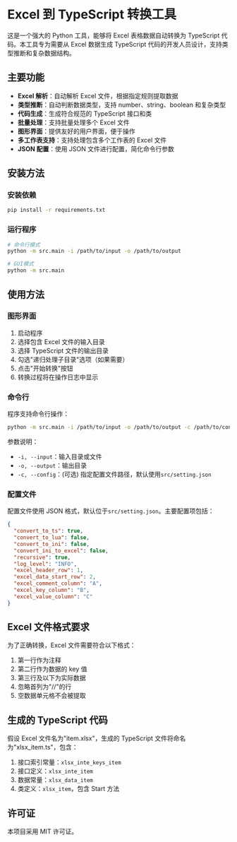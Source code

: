 # Excel 到 TypeScript 转换工具

这是一个强大的 Python 工具，能够将 Excel 表格数据自动转换为 TypeScript 代码。本工具专为需要从 Excel 数据生成 TypeScript 代码的开发人员设计，支持类型推断和复杂数据结构。

## 主要功能

- **Excel 解析**：自动解析 Excel 文件，根据指定规则提取数据
- **类型推断**：自动判断数据类型，支持 number、string、boolean 和复杂类型
- **代码生成**：生成符合规范的 TypeScript 接口和类
- **批量处理**：支持批量处理多个 Excel 文件
- **图形界面**：提供友好的用户界面，便于操作
- **多工作表支持**：支持处理包含多个工作表的 Excel 文件
- **JSON 配置**：使用 JSON 文件进行配置，简化命令行参数

## 安装方法

### 安装依赖

```bash
pip install -r requirements.txt
```

### 运行程序

```bash
# 命令行模式
python -m src.main -i /path/to/input -o /path/to/output

# GUI模式
python -m src.main
```

## 使用方法

### 图形界面

1. 启动程序
2. 选择包含 Excel 文件的输入目录
3. 选择 TypeScript 文件的输出目录
4. 勾选"递归处理子目录"选项（如果需要）
5. 点击"开始转换"按钮
6. 转换过程将在操作日志中显示

### 命令行

程序支持命令行操作：

```bash
python -m src.main -i /path/to/input -o /path/to/output -c /path/to/config.json
```

参数说明：

- `-i, --input`：输入目录或文件
- `-o, --output`：输出目录
- `-c, --config`：(可选) 指定配置文件路径，默认使用`src/setting.json`

### 配置文件

配置文件使用 JSON 格式，默认位于`src/setting.json`。主要配置项包括：

```json
{
  "convert_to_ts": true,
  "convert_to_lua": false,
  "convert_to_ini": false,
  "convert_ini_to_excel": false,
  "recursive": true,
  "log_level": "INFO",
  "excel_header_row": 1,
  "excel_data_start_row": 2,
  "excel_comment_column": "A",
  "excel_key_column": "B",
  "excel_value_column": "C"
}
```

## Excel 文件格式要求

为了正确转换，Excel 文件需要符合以下格式：

1. 第一行作为注释
2. 第二行作为数据的 key 值
3. 第三行及以下为实际数据
4. 忽略首列为"//"的行
5. 空数据单元格不会被提取

## 生成的 TypeScript 代码

假设 Excel 文件名为"item.xlsx"，生成的 TypeScript 文件将命名为"xlsx_item.ts"，包含：

1. 接口索引常量：`xlsx_inte_keys_item`
2. 接口定义：`xlsx_inte_item`
3. 数据常量：`xlsx_data_item`
4. 类定义：`xlsx_item`，包含 Start 方法

## 许可证

本项目采用 MIT 许可证。
